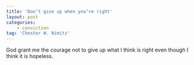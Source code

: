 ```yaml
---
title: 'Don’t give up when you’re right'
layout: post
categories:
    - conviction
tag: 'Chester W. Nimitz'
---
```


God grant me the courage not to give up what I think is right even though I think it is hopeless.